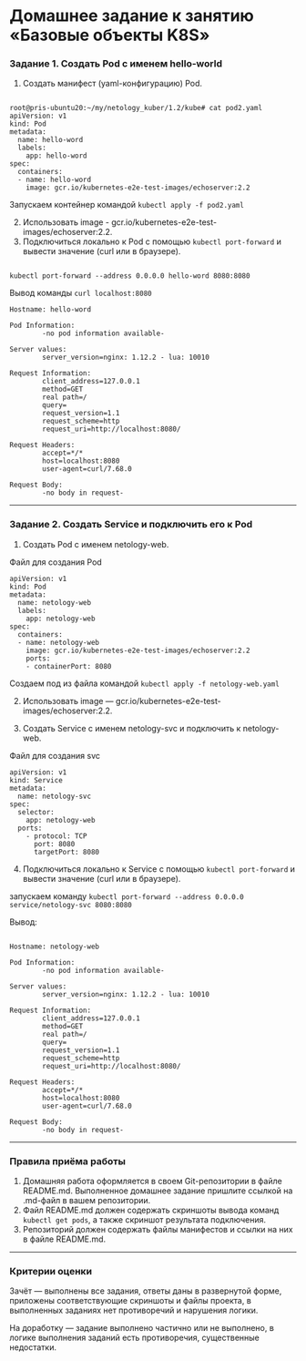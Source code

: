 # Домашнее задание к занятию «Базовые объекты K8S»


### Задание 1. Создать Pod с именем hello-world

1. Создать манифест (yaml-конфигурацию) Pod.

```

root@pris-ubuntu20:~/my/netology_kuber/1.2/kube# cat pod2.yaml 
apiVersion: v1
kind: Pod
metadata:
  name: hello-word
  labels:
    app: hello-word
spec:
  containers:
  - name: hello-word
    image: gcr.io/kubernetes-e2e-test-images/echoserver:2.2

```
Запускаем контейнер командой ``kubectl apply -f pod2.yaml``

2. Использовать image - gcr.io/kubernetes-e2e-test-images/echoserver:2.2.
3. Подключиться локально к Pod с помощью `kubectl port-forward` и вывести значение (curl или в браузере).
```

kubectl port-forward --address 0.0.0.0 hello-word 8080:8080

```

Вывод команды `` curl localhost:8080 ``

```
Hostname: hello-word

Pod Information:
        -no pod information available-

Server values:
        server_version=nginx: 1.12.2 - lua: 10010

Request Information:
        client_address=127.0.0.1
        method=GET
        real path=/
        query=
        request_version=1.1
        request_scheme=http
        request_uri=http://localhost:8080/

Request Headers:
        accept=*/*  
        host=localhost:8080  
        user-agent=curl/7.68.0  

Request Body:
        -no body in request-

```


------

### Задание 2. Создать Service и подключить его к Pod

1. Создать Pod с именем netology-web.

Файл для создания  Pod

```
apiVersion: v1
kind: Pod
metadata:
  name: netology-web
  labels:
    app: netology-web
spec:
  containers:
  - name: netology-web
    image: gcr.io/kubernetes-e2e-test-images/echoserver:2.2
    ports:
    - containerPort: 8080
```
Создаем под из файла командой ``kubectl apply -f netology-web.yaml``

2. Использовать image — gcr.io/kubernetes-e2e-test-images/echoserver:2.2.

3. Создать Service с именем netology-svc и подключить к netology-web.

Файл для создания svc

```
apiVersion: v1
kind: Service
metadata: 
  name: netology-svc
spec:
  selector:
    app: netology-web
  ports:
    - protocol: TCP
      port: 8080
      targetPort: 8080
```

4. Подключиться локально к Service с помощью `kubectl port-forward` и вывести значение (curl или в браузере).

запускаем команду ``kubectl port-forward --address 0.0.0.0 service/netology-svc 8080:8080``

Вывод:
```

Hostname: netology-web

Pod Information:
        -no pod information available-

Server values:
        server_version=nginx: 1.12.2 - lua: 10010

Request Information:
        client_address=127.0.0.1
        method=GET
        real path=/
        query=
        request_version=1.1
        request_scheme=http
        request_uri=http://localhost:8080/

Request Headers:
        accept=*/*  
        host=localhost:8080  
        user-agent=curl/7.68.0  

Request Body:
        -no body in request-

```



------

### Правила приёма работы

1. Домашняя работа оформляется в своем Git-репозитории в файле README.md. Выполненное домашнее задание пришлите ссылкой на .md-файл в вашем репозитории.
2. Файл README.md должен содержать скриншоты вывода команд `kubectl get pods`, а также скриншот результата подключения.
3. Репозиторий должен содержать файлы манифестов и ссылки на них в файле README.md.

------

### Критерии оценки
Зачёт — выполнены все задания, ответы даны в развернутой форме, приложены соответствующие скриншоты и файлы проекта, в выполненных заданиях нет противоречий и нарушения логики.

На доработку — задание выполнено частично или не выполнено, в логике выполнения заданий есть противоречия, существенные недостатки.
